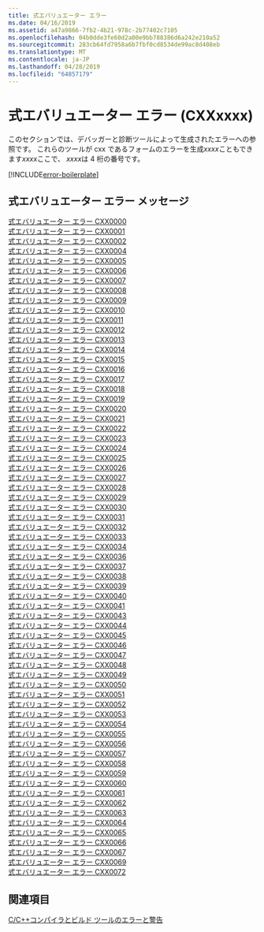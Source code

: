```yaml
---
title: 式エバリュエーター エラー
ms.date: 04/16/2019
ms.assetid: a47a9866-7fb2-4b21-978c-2b77402c7105
ms.openlocfilehash: 04b0dde3fe60d2a00e9bb788386d6a242e210a52
ms.sourcegitcommit: 283cb64fd7958a6b7fbf0cd8534de99ac8d408eb
ms.translationtype: MT
ms.contentlocale: ja-JP
ms.lasthandoff: 04/28/2019
ms.locfileid: "64857179"
---
```

# <a name="expression-evaluator-errors-cxxxxxx"></a>式エバリュエーター エラー (CXXxxxx)

このセクションでは、デバッガーと診断ツールによって生成されたエラーへの参照です。 これらのツールが cxx であるフォームのエラーを生成*xxxx*こともできます*xxxx*ここで、 *xxxx*は 4 桁の番号です。

[!INCLUDE[error-boilerplate](../../error-messages/includes/error-boilerplate.md)]

## <a name="expression-evaluator-error-messages"></a>式エバリュエーター エラー メッセージ

[式エバリュエーター エラー CXX0000](expression-evaluator-error-cxx0000.md) \
[式エバリュエーター エラー CXX0001](expression-evaluator-error-cxx0001.md) \
[式エバリュエーター エラー CXX0002](expression-evaluator-error-cxx0002.md) \
[式エバリュエーター エラー CXX0004](expression-evaluator-error-cxx0004.md) \
[式エバリュエーター エラー CXX0005](expression-evaluator-error-cxx0005.md) \
[式エバリュエーター エラー CXX0006](expression-evaluator-error-cxx0006.md) \
[式エバリュエーター エラー CXX0007](expression-evaluator-error-cxx0007.md) \
[式エバリュエーター エラー CXX0008](expression-evaluator-error-cxx0008.md) \
[式エバリュエーター エラー CXX0009](expression-evaluator-error-cxx0009.md) \
[式エバリュエーター エラー CXX0010](expression-evaluator-error-cxx0010.md) \
[式エバリュエーター エラー CXX0011](expression-evaluator-error-cxx0011.md) \
[式エバリュエーター エラー CXX0012](expression-evaluator-error-cxx0012.md) \
[式エバリュエーター エラー CXX0013](expression-evaluator-error-cxx0013.md) \
[式エバリュエーター エラー CXX0014](expression-evaluator-error-cxx0014.md) \
[式エバリュエーター エラー CXX0015](expression-evaluator-error-cxx0015.md) \
[式エバリュエーター エラー CXX0016](expression-evaluator-error-cxx0016.md) \
[式エバリュエーター エラー CXX0017](expression-evaluator-error-cxx0017.md) \
[式エバリュエーター エラー CXX0018](expression-evaluator-error-cxx0018.md) \
[式エバリュエーター エラー CXX0019](expression-evaluator-error-cxx0019.md) \
[式エバリュエーター エラー CXX0020](expression-evaluator-error-cxx0020.md) \
[式エバリュエーター エラー CXX0021](expression-evaluator-error-cxx0021.md) \
[式エバリュエーター エラー CXX0022](expression-evaluator-error-cxx0022.md) \
[式エバリュエーター エラー CXX0023](expression-evaluator-error-cxx0023.md) \
[式エバリュエーター エラー CXX0024](expression-evaluator-error-cxx0024.md) \
[式エバリュエーター エラー CXX0025](expression-evaluator-error-cxx0025.md) \
[式エバリュエーター エラー CXX0026](expression-evaluator-error-cxx0026.md) \
[式エバリュエーター エラー CXX0027](expression-evaluator-error-cxx0027.md) \
[式エバリュエーター エラー CXX0028](expression-evaluator-error-cxx0028.md) \
[式エバリュエーター エラー CXX0029](expression-evaluator-error-cxx0029.md) \
[式エバリュエーター エラー CXX0030](expression-evaluator-error-cxx0030.md) \
[式エバリュエーター エラー CXX0031](expression-evaluator-error-cxx0031.md) \
[式エバリュエーター エラー CXX0032](expression-evaluator-error-cxx0032.md) \
[式エバリュエーター エラー CXX0033](expression-evaluator-error-cxx0033.md) \
[式エバリュエーター エラー CXX0034](expression-evaluator-error-cxx0034.md) \
[式エバリュエーター エラー CXX0036](expression-evaluator-error-cxx0036.md) \
[式エバリュエーター エラー CXX0037](expression-evaluator-error-cxx0037.md) \
[式エバリュエーター エラー CXX0038](expression-evaluator-error-cxx0038.md) \
[式エバリュエーター エラー CXX0039](expression-evaluator-error-cxx0039.md) \
[式エバリュエーター エラー CXX0040](expression-evaluator-error-cxx0040.md) \
[式エバリュエーター エラー CXX0041](expression-evaluator-error-cxx0041.md) \
[式エバリュエーター エラー CXX0043](expression-evaluator-error-cxx0043.md) \
[式エバリュエーター エラー CXX0044](expression-evaluator-error-cxx0044.md) \
[式エバリュエーター エラー CXX0045](expression-evaluator-error-cxx0045.md) \
[式エバリュエーター エラー CXX0046](expression-evaluator-error-cxx0046.md) \
[式エバリュエーター エラー CXX0047](expression-evaluator-error-cxx0047.md) \
[式エバリュエーター エラー CXX0048](expression-evaluator-error-cxx0048.md) \
[式エバリュエーター エラー CXX0049](expression-evaluator-error-cxx0049.md) \
[式エバリュエーター エラー CXX0050](expression-evaluator-error-cxx0050.md) \
[式エバリュエーター エラー CXX0051](expression-evaluator-error-cxx0051.md) \
[式エバリュエーター エラー CXX0052](expression-evaluator-error-cxx0052.md) \
[式エバリュエーター エラー CXX0053](expression-evaluator-error-cxx0053.md) \
[式エバリュエーター エラー CXX0054](expression-evaluator-error-cxx0054.md) \
[式エバリュエーター エラー CXX0055](expression-evaluator-error-cxx0055.md) \
[式エバリュエーター エラー CXX0056](expression-evaluator-error-cxx0056.md) \
[式エバリュエーター エラー CXX0057](expression-evaluator-error-cxx0057.md) \
[式エバリュエーター エラー CXX0058](expression-evaluator-error-cxx0058.md) \
[式エバリュエーター エラー CXX0059](expression-evaluator-error-cxx0059.md) \
[式エバリュエーター エラー CXX0060](expression-evaluator-error-cxx0060.md) \
[式エバリュエーター エラー CXX0061](expression-evaluator-error-cxx0061.md) \
[式エバリュエーター エラー CXX0062](expression-evaluator-error-cxx0062.md) \
[式エバリュエーター エラー CXX0063](expression-evaluator-error-cxx0063.md) \
[式エバリュエーター エラー CXX0064](expression-evaluator-error-cxx0064.md) \
[式エバリュエーター エラー CXX0065](expression-evaluator-error-cxx0065.md) \
[式エバリュエーター エラー CXX0066](expression-evaluator-error-cxx0066.md) \
[式エバリュエーター エラー CXX0067](expression-evaluator-error-cxx0067.md) \
[式エバリュエーター エラー CXX0069](expression-evaluator-error-cxx0069.md) \
[式エバリュエーター エラー CXX0072](expression-evaluator-error-cxx0072.md)

## <a name="see-also"></a>関連項目

[C/C++コンパイラとビルド ツールのエラーと警告](../compiler-errors-1/c-cpp-build-errors.md)
